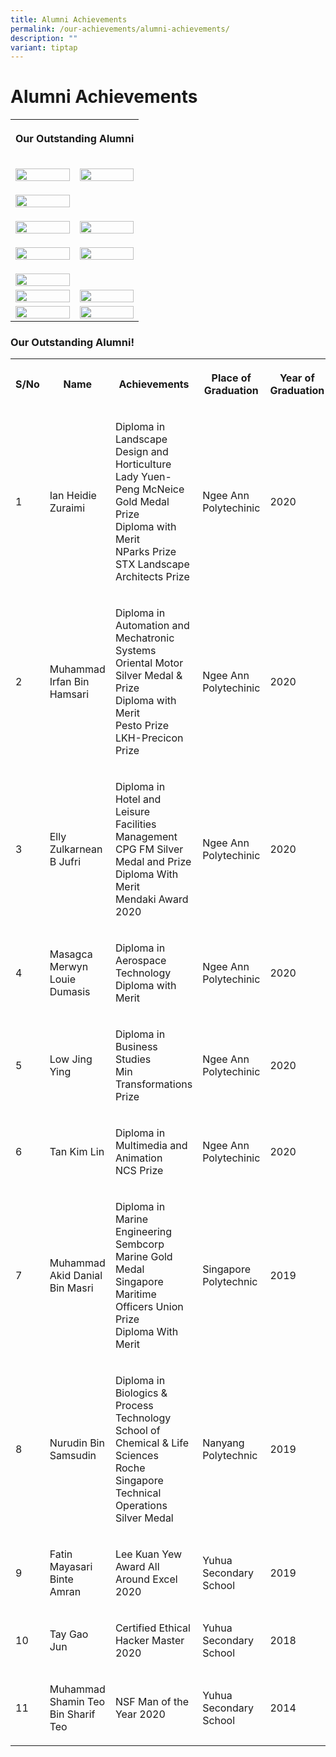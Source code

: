 ```yaml
---
title: Alumni Achievements
permalink: /our-achievements/alumni-achievements/
description: ""
variant: tiptap
---
```

<h1><strong>Alumni Achievements</strong></h1>
<table style="minWidth: 50px">
<colgroup>
<col>
<col>
</colgroup>
<tbody>
<tr>
<th rowspan="1" colspan="2">
<p>Our Outstanding Alumni</p>
</th>
</tr>
<tr>
<td rowspan="1" colspan="1">
<p></p>
<div class="isomer-image-wrapper">
<img style="width: 100%" height="auto" width="100%" alt="" src="/images/WhatsApp_Image_2025_06_24_at_10_38_26_AM.jpg">
</div>
</td>
<td rowspan="1" colspan="1">
<p></p>
<div class="isomer-image-wrapper">
<img style="width: 100%" height="auto" width="100%" alt="" src="/images/Screenshot__275_.png">
</div>
</td>
</tr>
<tr>
<td rowspan="1" colspan="1">
<p></p>
<div class="isomer-image-wrapper">
<img style="width: 100%" height="auto" width="100%" alt="" src="/images/Screenshot__276_.png">
</div>
</td>
<td rowspan="1" colspan="1">
<p></p>
</td>
</tr>
<tr>
<td rowspan="1" colspan="1">
<p></p>
<div class="isomer-image-wrapper">
<img style="width: 100%" height="auto" width="100%" alt="" src="/images/YUHUA_SEC_SCH_2024_winners_images_0.jpg">
</div>
</td>
<td rowspan="1" colspan="1">
<p></p>
<div class="isomer-image-wrapper">
<img style="width: 100%" height="auto" width="100%" alt="" src="/images/YUHUA_SEC_SCH_2024_winners_images_1.jpg">
</div>
</td>
</tr>
<tr>
<td rowspan="1" colspan="1">
<p></p>
<div class="isomer-image-wrapper">
<img style="width: 100%" height="auto" width="100%" alt="" src="/images/YUHUA_SEC_SCH_2024_winners_images_2.jpg">
</div>
</td>
<td rowspan="1" colspan="1">
<p></p>
<div class="isomer-image-wrapper">
<img style="width: 100%" height="auto" width="100%" alt="" src="/images/YUHUA_SEC_SCH_2024_winners_images_3.jpg">
</div>
</td>
</tr>
<tr>
<td rowspan="1" colspan="1">
<p></p>
<div class="isomer-image-wrapper">
<img style="width: 100%" height="auto" width="100%" alt="" src="/images/YUHUA_SEC_SCH_2024_winners_images_4.jpg">
</div>
</td>
<td rowspan="1" colspan="1">
<p></p>
</td>
</tr>
<tr>
<td rowspan="1" colspan="1">
<div class="isomer-image-wrapper">
<img style="width: 100%" height="auto" width="100%" alt="" src="/images/Screenshot_2025_04_14_154512.png">
</div>
</td>
<td rowspan="1" colspan="1">
<div class="isomer-image-wrapper">
<img style="width: 100%" height="auto" width="100%" alt="" src="/images/Screenshot_2025_04_14_154445.png">
</div>
</td>
</tr>
<tr>
<td rowspan="1" colspan="1">
<div class="isomer-image-wrapper">
<img style="width: 100%" height="auto" width="100%" alt="" src="/images/Tay%20Gao%20Jun.jpg">
</div>
</td>
<td rowspan="1" colspan="1">
<div class="isomer-image-wrapper">
<img style="width: 100%" height="auto" width="100%" alt="" src="/images/Fatin%20Mayasari%20Binte%20Amran.jpg">
</div>
</td>
</tr>
</tbody>
</table>
<h3>Our Outstanding Alumni!</h3>
<table style="minWidth: 125px">
<colgroup>
<col>
<col>
<col>
<col>
<col>
</colgroup>
<tbody>
<tr>
<th rowspan="1" colspan="1">
<p>S/No</p>
</th>
<th rowspan="1" colspan="1">
<p>Name</p>
</th>
<th rowspan="1" colspan="1">
<p>Achievements</p>
</th>
<th rowspan="1" colspan="1">
<p>Place of Graduation</p>
</th>
<th rowspan="1" colspan="1">
<p>Year of Graduation</p>
</th>
</tr>
<tr>
<td rowspan="1" colspan="1">
<p>1</p>
</td>
<td rowspan="1" colspan="1">
<p>Ian Heidie Zuraimi</p>
</td>
<td rowspan="1" colspan="1">
<p>Diploma in Landscape Design and Horticulture
<br>Lady Yuen-Peng McNeice Gold Medal Prize
<br>Diploma with Merit
<br>NParks Prize
<br>STX Landscape Architects Prize</p>
</td>
<td rowspan="1" colspan="1">
<p>Ngee Ann Polytechinic</p>
</td>
<td rowspan="1" colspan="1">
<p>2020</p>
</td>
</tr>
<tr>
<td rowspan="1" colspan="1">
<p>2</p>
</td>
<td rowspan="1" colspan="1">
<p>Muhammad Irfan Bin Hamsari</p>
</td>
<td rowspan="1" colspan="1">
<p>Diploma in Automation and Mechatronic Systems
<br>Oriental Motor Silver Medal &amp; Prize
<br>Diploma with Merit
<br>Pesto Prize
<br>LKH-Precicon Prize</p>
</td>
<td rowspan="1" colspan="1">
<p>Ngee Ann Polytechinic</p>
</td>
<td rowspan="1" colspan="1">
<p>2020</p>
</td>
</tr>
<tr>
<td rowspan="1" colspan="1">
<p>3</p>
</td>
<td rowspan="1" colspan="1">
<p>Elly Zulkarnean B Jufri</p>
</td>
<td rowspan="1" colspan="1">
<p>Diploma in Hotel and Leisure Facilities Management
<br>CPG FM Silver Medal and Prize
<br>Diploma With Merit
<br>Mendaki Award 2020</p>
</td>
<td rowspan="1" colspan="1">
<p>Ngee Ann Polytechinic</p>
</td>
<td rowspan="1" colspan="1">
<p>2020</p>
</td>
</tr>
<tr>
<td rowspan="1" colspan="1">
<p>4</p>
</td>
<td rowspan="1" colspan="1">
<p>Masagca Merwyn Louie Dumasis</p>
</td>
<td rowspan="1" colspan="1">
<p>Diploma in Aerospace Technology
<br>Diploma with Merit</p>
</td>
<td rowspan="1" colspan="1">
<p>Ngee Ann Polytechinic</p>
</td>
<td rowspan="1" colspan="1">
<p>2020</p>
</td>
</tr>
<tr>
<td rowspan="1" colspan="1">
<p>5</p>
</td>
<td rowspan="1" colspan="1">
<p>Low Jing Ying</p>
</td>
<td rowspan="1" colspan="1">
<p>Diploma in Business Studies
<br>Min Transformations Prize</p>
</td>
<td rowspan="1" colspan="1">
<p>Ngee Ann Polytechinic</p>
</td>
<td rowspan="1" colspan="1">
<p>2020</p>
</td>
</tr>
<tr>
<td rowspan="1" colspan="1">
<p>6</p>
</td>
<td rowspan="1" colspan="1">
<p>Tan Kim Lin</p>
</td>
<td rowspan="1" colspan="1">
<p>Diploma in Multimedia and Animation
<br>NCS Prize</p>
</td>
<td rowspan="1" colspan="1">
<p>Ngee Ann Polytechinic</p>
</td>
<td rowspan="1" colspan="1">
<p>2020</p>
</td>
</tr>
<tr>
<td rowspan="1" colspan="1">
<p>7</p>
</td>
<td rowspan="1" colspan="1">
<p>Muhammad Akid Danial Bin Masri</p>
</td>
<td rowspan="1" colspan="1">
<p>Diploma in Marine Engineering
<br>Sembcorp Marine Gold Medal
<br>Singapore Maritime Officers Union Prize
<br>Diploma With Merit</p>
</td>
<td rowspan="1" colspan="1">
<p>Singapore Polytechnic</p>
</td>
<td rowspan="1" colspan="1">
<p>2019</p>
</td>
</tr>
<tr>
<td rowspan="1" colspan="1">
<p>8</p>
</td>
<td rowspan="1" colspan="1">
<p>Nurudin Bin Samsudin</p>
</td>
<td rowspan="1" colspan="1">
<p>Diploma in Biologics &amp; Process Technology
<br>School of Chemical &amp; Life Sciences
<br>Roche Singapore Technical Operations Silver Medal</p>
</td>
<td rowspan="1" colspan="1">
<p>Nanyang Polytechnic</p>
</td>
<td rowspan="1" colspan="1">
<p>2019</p>
</td>
</tr>
<tr>
<td rowspan="1" colspan="1">
<p>9</p>
</td>
<td rowspan="1" colspan="1">
<p>Fatin Mayasari Binte Amran</p>
</td>
<td rowspan="1" colspan="1">
<p>Lee Kuan Yew Award All Around Excel 2020</p>
</td>
<td rowspan="1" colspan="1">
<p>Yuhua Secondary School</p>
</td>
<td rowspan="1" colspan="1">
<p>2019</p>
</td>
</tr>
<tr>
<td rowspan="1" colspan="1">
<p>10</p>
</td>
<td rowspan="1" colspan="1">
<p>Tay Gao Jun</p>
</td>
<td rowspan="1" colspan="1">
<p>Certified Ethical Hacker Master 2020</p>
</td>
<td rowspan="1" colspan="1">
<p>Yuhua Secondary School</p>
</td>
<td rowspan="1" colspan="1">
<p>2018</p>
</td>
</tr>
<tr>
<td rowspan="1" colspan="1">
<p>11</p>
</td>
<td rowspan="1" colspan="1">
<p>Muhammad Shamin Teo Bin Sharif Teo</p>
</td>
<td rowspan="1" colspan="1">
<p>NSF Man of the Year 2020</p>
</td>
<td rowspan="1" colspan="1">
<p>Yuhua Secondary School</p>
</td>
<td rowspan="1" colspan="1">
<p>2014</p>
</td>
</tr>
</tbody>
</table>
<p></p>
